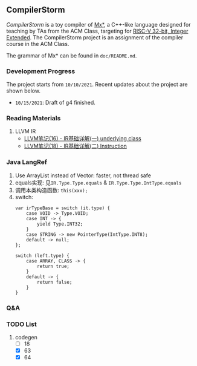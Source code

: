 ## CompilerStorm

*CompilerStorm* is a toy compiler of [Mx*](https://github.com/ACMClassCourses/Compiler-Design-Implementation/blob/master/README.md), a C++-like language designed for teaching by TAs from the ACM Class, targeting for [RISC-V 32-bit, Integer Extended](https://riscv.org/technical/specifications/). The CompilerStorm project is an assignment of the compiler course in the ACM Class.

The grammar of Mx* can be found in `doc/README.md`.



### Development Progress
The project starts from `10/10/2021`. Recent updates about the project are shown below.

- `10/15/2021`: Draft of g4 finished.

### Reading Materials

1. LLVM IR
	- [LLVM笔记(16) - IR基础详解(一) underlying class](https://www.cnblogs.com/Five100Miles/p/14083814.html)
	- [LLVM笔记(18) - IR基础详解(二) Instruction](https://www.cnblogs.com/Five100Miles/p/14100555.html)

### Java LangRef
1. Use ArrayList instead of Vector: faster, not thread safe
2. equals实现: 见`IR.Type.Type.equals` & `IR.Type.Type.IntType.equals`
3. 调用本类构造函数: `this(xxx);`
4. switch: 
    ```
    var irTypeBase = switch (it.type) {
        case VOID -> Type.VOID;
        case INT -> {
            yield Type.INT32;
        }
        case STRING -> new PointerType(IntType.INT8);
        default -> null;
    };
    ```
    ```
    switch (left.type) {
        case ARRAY, CLASS -> {
            return true;
        }
        default -> {
            return false;
        }
    }
    ```

### Q&A

### TODO List
1. codegen 
   - [ ] 18
   - [x] 63
   - [x] 64